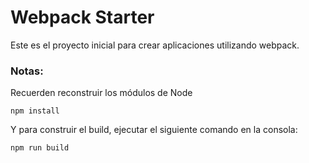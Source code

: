 # Webpack Starter

Este es el proyecto inicial para crear aplicaciones utilizando webpack.

### Notas:

Recuerden reconstruir los módulos de Node

```
npm install
```

Y para construir el build, ejecutar el siguiente comando en la consola:

```
npm run build
```
